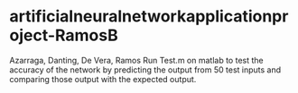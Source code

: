 # artificialneuralnetworkapplicationproject-RamosB
Azarraga, Danting, De Vera, Ramos
Run Test.m on matlab to test the accuracy of the network by predicting the output from 50 test inputs and comparing those output with the expected output.

